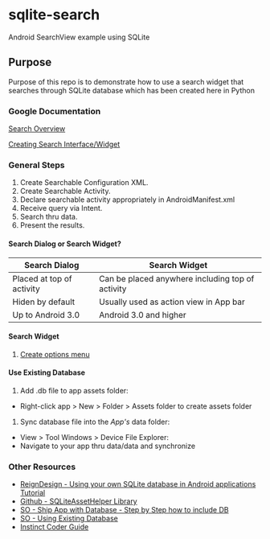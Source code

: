# sqlite-search
Android SearchView example using SQLite
## Purpose
Purpose of this repo is to demonstrate how to use a search widget that searches through SQLite database which has been
created here in Python

### Google Documentation

[Search Overview](https://developer.android.com/guide/topics/search/index.html)

[Creating Search Interface/Widget](https://developer.android.com/guide/topics/search/search-dialog.html)

### General Steps
1. Create Searchable Configuration XML.
2. Create Searchable Activity.
3. Declare searchable activity appropriately in AndroidManifest.xml
4. Receive query via Intent.
5. Search thru data.
6. Present the results.

#### Search Dialog or Search Widget?
Search Dialog | Search Widget
--- | ---
Placed at top of activity | Can be placed anywhere including top of activity
Hiden by default | Usually used as action view in App bar
Up to Android 3.0 | Android 3.0 and higher


#### Search Widget
1. [Create options menu](https://developer.android.com/guide/topics/ui/menus.html#options-menu)


#### Use Existing Database
1. Add .db file to app assets folder:
  * Right-click app > New > Folder > Assets folder to create assets folder
1. Sync database file into the *App's* data folder:
  * View > Tool Windows > Device File Explorer:
  * Navigate to your app thru data/data and synchronize



### Other Resources
* [ReignDesign - Using your own SQLite database in Android applications Tutorial](https://blogreigndesign.com/blog/using-your-own-sqlite-database-in-android-applications/)
* [Github - SQLiteAssetHelper Library](https://github.com/jgilfelt/android-sqlite-asset-helper)
* [SO - Ship App with Database - Step by Step how to include DB](https://stackoverflow.com/questions/513084/ship-an-application-with-a-database)
* [SO - Using Existing Database](https://stackoverflow.com/questions/9109438/how-to-use-an-existing-database-with-an-android-application)
* [Instinct Coder Guide](http://instinctcoder.com/android-studio-sqlite-search-searchview-actionbar/)